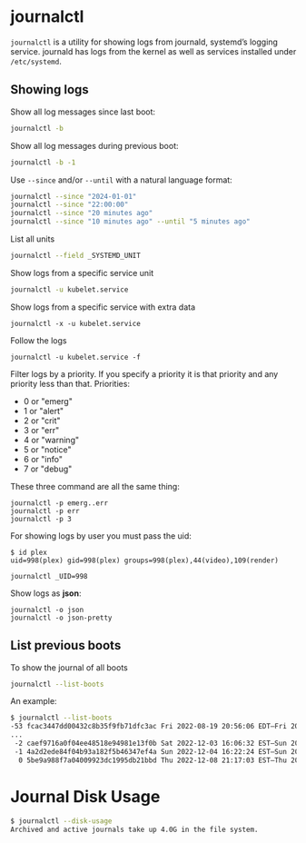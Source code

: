 # journalctl

`journalctl` is a utility for showing logs from journald, systemd’s logging service. journald has logs from the kernel as well as services installed under `/etc/systemd`.

## Showing logs

Show all log messages since last boot:

```sh
journalctl -b
```

Show all log messages during previous boot:

```sh
journalctl -b -1
```

Use `--since` and/or `--until` with a natural language format:

```sh
journalctl --since "2024-01-01"
journalctl --since "22:00:00"
journalctl --since "20 minutes ago"
journalctl --since "10 minutes ago" --until "5 minutes ago"
```

List all units

```sh
journalctl --field _SYSTEMD_UNIT
```

Show logs from a specific service unit

```sh
journalctl -u kubelet.service
```

Show logs from a specific service with extra data

```
journalctl -x -u kubelet.service
```

Follow the logs

```
journalctl -u kubelet.service -f
```

Filter logs by a priority. If you specify a priority it is that priority and any priority less than that. Priorities:
- 0 or "emerg"
- 1 or "alert"
- 2 or "crit"
- 3 or "err"
- 4 or "warning"
- 5 or "notice"
- 6 or "info"
- 7 or "debug"

These three command are all the same thing:

```
journalctl -p emerg..err
journalctl -p err 
journalctl -p 3
```

For showing logs by user you must pass the uid:

```
$ id plex
uid=998(plex) gid=998(plex) groups=998(plex),44(video),109(render)
```

```
journalctl _UID=998
```

Show logs as **json**:

```
journalctl -o json
journalctl -o json-pretty
```

## List previous boots

To show the journal of all boots

```sh
journalctl --list-boots
```

An example:

```sh
$ journalctl --list-boots
-53 fcac3447dd00432c8b35f9fb71dfc3ac Fri 2022-08-19 20:56:06 EDT—Fri 2022-08-19 21:51:52 EDT
...
 -2 caef9716a0f04ee48518e94981e13f0b Sat 2022-12-03 16:06:32 EST—Sun 2022-12-04 02:23:33 EST
 -1 4a2d2ede84f04b93a182f5b46347ef4a Sun 2022-12-04 16:22:24 EST—Sun 2022-12-04 23:20:05 EST
  0 5be9a988f7a04009923dc1995db21bbd Thu 2022-12-08 21:17:03 EST—Thu 2022-12-08 21:17:38 EST
```

# Journal Disk Usage

```sh
$ journalctl --disk-usage
Archived and active journals take up 4.0G in the file system.
```